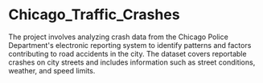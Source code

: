 # Chicago_Traffic_Crashes
The project involves analyzing crash data from the Chicago Police Department's electronic reporting system to identify patterns and factors contributing to road accidents in the city. The dataset covers reportable crashes on city streets and includes information such as street conditions, weather, and speed limits.
